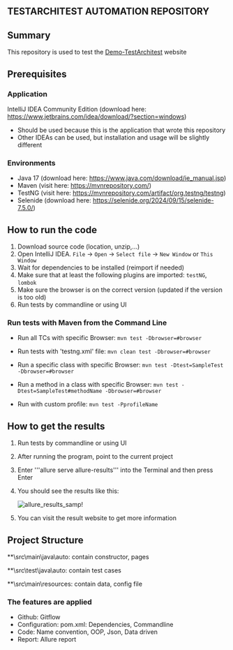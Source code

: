 ## TESTARCHITEST AUTOMATION REPOSITORY

## Summary
This repository is used to test the [Demo-TestArchitest](https://demo.testarchitect.com/) website

## Prerequisites

### Application
IntelliJ IDEA Community Edition (download here: https://www.jetbrains.com/idea/download/?section=windows)
+ Should be used because this is the application that wrote this repository
+ Other IDEAs can be used, but installation and usage will be slightly different

### Environments
+ Java 17 (download here: https://www.java.com/download/ie_manual.jsp)
+ Maven (visit here: https://mvnrepository.com/)
+ TestNG (visit here: https://mvnrepository.com/artifact/org.testng/testng)
+ Selenide (download here: https://selenide.org/2024/09/15/selenide-7.5.0/)

## How to run the code
1. Download source code (location, unzip,...)
2. Open IntelliJ IDEA. ```File``` -> ```Open``` -> ```Select file``` -> ```New Window``` or ```This Window```
3. Wait for dependencies to be installed (reimport if needed)
4. Make sure that at least the following plugins are imported: ```testNG```, ```lombok```
5. Make sure the browser is on the correct version (updated if the version is too old)
6. Run tests by commandline or using UI

### Run tests with Maven from the Command Line
- Run all TCs with specific Browser:
  ```mvn test -Dbrowser=#browser```

- Run tests with 'testng.xml' file:
  ```mvn clean test -Dbrowser=#browser```

- Run a specific class with specific Browser:
  ```mvn test -Dtest=SampleTest -Dbrowser=#browser```

- Run a method in a class with specific Browser:
  ```mvn test -Dtest=SampleTest#methodName -Dbrowser=#browser```

- Run with custom profile:
  ```mvn test -PprofileName```

## How to get the results
1. Run tests by commandline or using UI
2. After running the program, point to the current project
3. Enter '''allure serve allure-results''' into the Terminal and then press Enter
4. You should see the results like this:

   ![allure_results_samp!](src/main/resources/Sample_Allure_Results.png)
5. You can visit the result website to get more information

## Project Structure
**\src\main\java\auto: contain constructor, pages

**\src\test\java\auto: contain test cases

**\src\main\resources: contain data, config file

### The features are applied
+ Github: Gitflow
+ Configuration: pom.xml: Dependencies, Commandline
+ Code: Name convention, OOP, Json, Data driven
+ Report: Allure report
